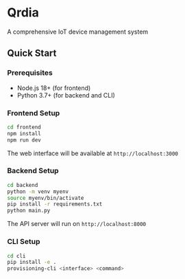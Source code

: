 # Qrdia
A comprehensive IoT device management system

## Quick Start

### Prerequisites
- Node.js 18+ (for frontend)
- Python 3.7+ (for backend and CLI)

### Frontend Setup
```bash
cd frontend
npm install
npm run dev
```
The web interface will be available at `http://localhost:3000`

### Backend Setup
```bash
cd backend
python -m venv myenv
source myenv/bin/activate
pip install -r requirements.txt
python main.py
```
The API server will run on `http://localhost:8000`

### CLI Setup
```bash
cd cli
pip install -e .
provisioning-cli <interface> <command>
```